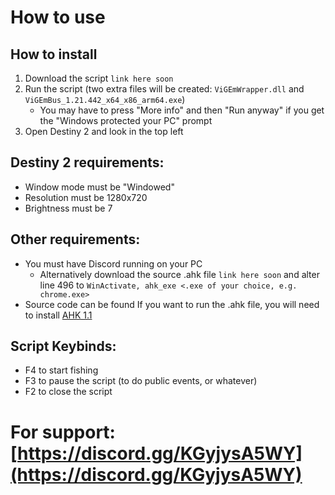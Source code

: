 # How to use
## How to install
1. Download the script `link here soon`
2. Run the script (two extra files will be created: `ViGEmWrapper.dll` and `ViGEmBus_1.21.442_x64_x86_arm64.exe`)
   * You may have to press "More info" and then "Run anyway" if you get the "Windows protected your PC" prompt
3. Open Destiny 2 and look in the top left
## Destiny 2 requirements:
- Window mode must be "Windowed"
- Resolution must be 1280x720
- Brightness must be 7
## Other requirements:
- You must have Discord running on your PC
   * Alternatively download the source .ahk file `link here soon` and alter line 496 to `WinActivate, ahk_exe <.exe of your choice, e.g. chrome.exe>`
- Source code can be found <here> If you want to run the .ahk file, you will need to install [AHK 1.1](https://www.autohotkey.com/download/ahk-install.exe)
## Script Keybinds: 
- F4 to start fishing
- F3 to pause the script (to do public events, or whatever)
- F2 to close the script
# For support: [https://discord.gg/KGyjysA5WY](https://discord.gg/KGyjysA5WY)
